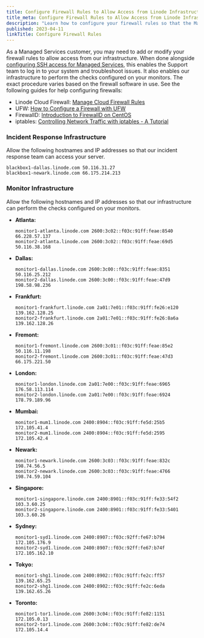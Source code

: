 ```yaml
---
title: Configure Firewall Rules to Allow Access from Linode Infrastructure (for Managed Services Customers)
title_meta: Configure Firewall Rules to Allow Access from Linode Infrastructure
description: "Learn how to configure your firewall rules so that the Managed Service's team of experts are able to access your Compute Instances and troubleshoot issues."
published: 2023-04-11
linkTitle: Configure Firewall Rules
---
```


As a Managed Services customer, you may need to add or modify your firewall rules to allow access from our infrastructure. When done alongside [configuring SSH access for Managed Services](/docs/products/services/managed/guides/ssh-access/), this enables the Support team to log in to your system and troubleshoot issues. It also enables our infrastructure to perform the checks configured on your monitors. The exact procedure varies based on the firewall software in use. See the following guides for help configuring firewalls:

- Linode Cloud Firewall: [Manage Cloud Firewall Rules](/docs/products/networking/cloud-firewall/guides/manage-firewall-rules/)
- UFW: [How to Configure a Firewall with UFW](/docs/guides/configure-firewall-with-ufw/)
- FirewallD: [Introduction to FirewallD on CentOS](/docs/guides/introduction-to-firewalld-on-centos/)
- iptables: [Controlling Network Traffic with iptables - A Tutorial](/docs/guides/control-network-traffic-with-iptables/)

### Incident Response Infrastructure

Allow the following hostnames and IP addresses so that our incident response team can access your server.

```command
blackbox1-dallas.linode.com 50.116.31.27
blackbox1-newark.linode.com 66.175.214.213
```

### Monitor Infrastructure

Allow the following hostnames and IP addresses so that our infrastructure can perform the checks configured on your monitors.

-   **Atlanta:**

    ```command
    monitor1-atlanta.linode.com 2600:3c02::f03c:91ff:feae:8540 66.228.57.137
    monitor2-atlanta.linode.com 2600:3c02::f03c:91ff:feae:69d5 50.116.38.168
    ```

-   **Dallas:**

    ```command
    monitor1-dallas.linode.com 2600:3c00::f03c:91ff:feae:8351 50.116.25.212
    monitor2-dallas.linode.com 2600:3c00::f03c:91ff:feae:47d9 198.58.98.236
    ```

-   **Frankfurt:**

    ```command
    monitor1-frankfurt.linode.com 2a01:7e01::f03c:91ff:fe26:e120 139.162.128.25
    monitor2-frankfurt.linode.com 2a01:7e01::f03c:91ff:fe26:8a6a 139.162.128.26
    ```

-   **Fremont:**

    ```command
    monitor1-fremont.linode.com 2600:3c01::f03c:91ff:feae:85e2 50.116.11.198
    monitor2-fremont.linode.com 2600:3c01::f03c:91ff:feae:47d3 66.175.221.50
    ```

-   **London:**

    ```command
    monitor1-london.linode.com 2a01:7e00::f03c:91ff:feae:6965 176.58.113.114
    monitor2-london.linode.com 2a01:7e00::f03c:91ff:feae:6924 178.79.189.96
    ```

-   **Mumbai:**

    ```command
    monitor1-mum1.linode.com 2400:8904::f03c:91ff:fe5d:25b5 172.105.41.4
    monitor2-mum1.linode.com 2400:8904::f03c:91ff:fe5d:2595 172.105.42.4
    ```

-   **Newark:**

    ```command
    monitor1-newark.linode.com 2600:3c03::f03c:91ff:feae:832c 198.74.56.5
    monitor2-newark.linode.com 2600:3c03::f03c:91ff:feae:4766 198.74.59.104
    ```

-   **Singapore:**

    ```command
    monitor1-singapore.linode.com 2400:8901::f03c:91ff:fe33:54f2 103.3.60.25
    monitor2-singapore.linode.com 2400:8901::f03c:91ff:fe33:5401 103.3.60.26
    ```

-   **Sydney:**

    ```command
    monitor1-syd1.linode.com 2400:8907::f03c:92ff:fe67:b794 172.105.176.9
    monitor2-syd1.linode.com 2400:8907::f03c:92ff:fe67:b74f 172.105.162.10
    ```

-   **Tokyo:**

    ```command
    monitor1-shg1.linode.com 2400:8902::f03c:91ff:fe2c:ff57 139.162.65.25
    monitor2-shg1.linode.com 2400:8902::f03c:91ff:fe2c:6eda 139.162.65.26
    ```

-   **Toronto:**

    ```command
    monitor1-tor1.linode.com 2600:3c04::f03c:91ff:fe82:1151 172.105.0.13
    monitor2-tor1.linode.com 2600:3c04::f03c:91ff:fe82:de74 172.105.14.4
    ```